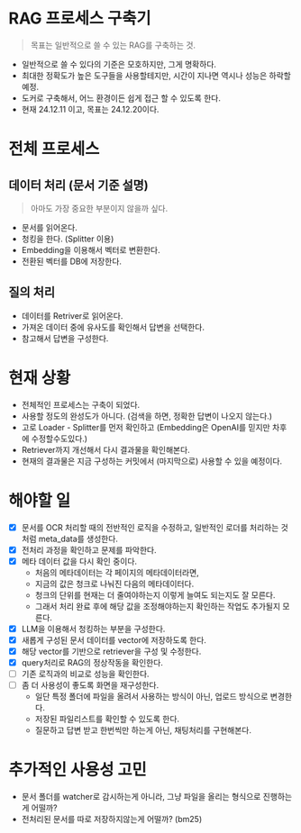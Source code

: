 # RAG 프로세스 구축기

> 목표는 일반적으로 쓸 수 있는 RAG를 구축하는 것.

- 일반적으로 쓸 수 있다의 기준은 모호하지만, 그게 명확하다.
- 최대한 정확도가 높은 도구들을 사용할테지만, 시간이 지나면 역시나 성능은 하락할 예정.
- 도커로 구축해서, 어느 환경이든 쉽게 접근 할 수 있도록 한다.
- 현재 24.12.11 이고, 목표는 24.12.20이다.

# 전체 프로세스

## 데이터 처리 (문서 기준 설명)

> 아마도 가장 중요한 부분이지 않을까 싶다.

- 문서를 읽어온다.
- 청킹을 한다. (Splitter 이용)
- Embedding을 이용해서 벡터로 변환한다.
- 전환된 벡터를 DB에 저장한다.

## 질의 처리

- 데이터를 Retriver로 읽어온다.
- 가져온 데이터 중에 유사도를 확인해서 답변을 선택한다.
- 참고해서 답변을 구성한다.

# 현재 상황

- 전체적인 프로세스는 구축이 되었다.
- 사용할 정도의 완성도가 아니다. (검색을 하면, 정확한 답변이 나오지 않는다.)
- 고로 Loader - Splitter를 먼저 확인하고 (Embedding은 OpenAI를 믿지만 차후에 수정할수도있다.)
- Retriever까지 개선해서 다시 결과물을 확인해본다.
- 현재의 결과물은 지금 구성하는 커밋에서 (마지막으로) 사용할 수 있을 예정이다.

# 해야할 일

- [x] 문서를 OCR 처리할 때의 전반적인 로직을 수정하고, 일반적인 로더를 처리하는 것처럼 meta_data를 생성한다.
- [x] 전처리 과정을 확인하고 문제를 파악한다.
- [x] 메타 데이터 값을 다시 확인 중이다.
  - 처음의 메타데이터는 각 페이지의 메타데이터라면,
  - 지금의 값은 청크로 나눠진 다음의 메타데이터다.
  - 청크의 단위를 현재는 더 줄여야하는지 이렇게 늘여도 되는지도 잘 모른다.
  - 그래서 처리 완료 후에 해당 값을 조정해야하는지 확인하는 작업도 추가될지 모른다.
- [x] LLM을 이용해서 청킹하는 부분을 구성한다.
- [x] 새롭게 구성된 문서 데이터를 vector에 저장하도록 한다.
- [x] 해당 vector를 기반으로 retriever을 구성 및 수정한다.
- [x] query처리로 RAG의 정상작동을 확인한다.
- [ ] 기존 로직과의 비교로 성능을 확인한다.
- [ ] 좀 더 사용성이 좋도록 화면을 재구성한다.
  - 일단 특정 폴더에 파일을 올려서 사용하는 방식이 아닌, 업로드 방식으로 변경한다.
  - 저장된 파일리스트를 확인할 수 있도록 한다.
  - 질문하고 답변 받고 한번씩만 하는게 아닌, 채팅처리를 구현해본다.

# 추가적인 사용성 고민

- 문서 폴더를 watcher로 감시하는게 아니라, 그냥 파일을 올리는 형식으로 진행하는게 어떨까?
- 전처리된 문서를 따로 저장하지않는게 어떨까? (bm25)
